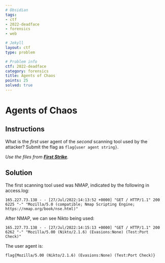 ```yaml
---
# Obsidian
tags:
- ctf
- 2022-deadface
- forensics
- web

# Jekyll
layout: ctf
type: problem

# Problem info
ctf: 2022-deadface
category: forensics
title: Agents of Chaos
points: 25
solved: true
---
```


# Agents of Chaos

## Instructions

What is the _first_ user agent of the _second_ scanning tool used by the attacker? Submit the flag as `flag{user agent string}`.

_Use the files from **[First Strike](First%20Strike)**._

## Solution

The first scanning tool used was NMAP, indicated by the following in access.log:
```
165.227.73.138 - - [27/Jul/2022:14:13:52 +0000] "GET / HTTP/1.1" 200 6225 "-" "Mozilla/5.0 (compatible; Nmap Scripting Engine; https://nmap.org/book/nse.html)"
```

After NMAP, we can see Nikto being used:
```
165.227.73.138 - - [27/Jul/2022:14:15:13 +0000] "GET / HTTP/1.1" 200 6262 "-" "Mozilla/5.00 (Nikto/2.1.6) (Evasions:None) (Test:Port Check)"
```

The user agent is:

```
flag{Mozilla/5.00 (Nikto/2.1.6) (Evasions:None) (Test:Port Check)}
```
